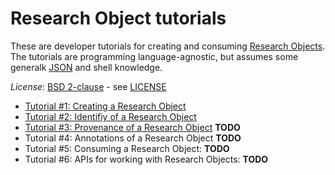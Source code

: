 # Research Object tutorials

These are developer tutorials for creating and consuming [Research Objects](http://www.researchobject.org/).
The tutorials are programming language-agnostic, but assumes some
generalk [JSON](http://json.org/) and shell knowledge.  

*License*: [BSD 2-clause](http://opensource.org/licenses/BSD-2-Clause) - see [LICENSE](LICENSE)

* [Tutorial #1: Creating a Research Object](01-creating/)
* [Tutorial #2: Identifiy of a Research Object](02-identity/)
* [Tutorial #3: Provenance of a Research Object](03-provenance/) **TODO**
* Tutorial #4: Annotations of a Research Object **TODO**
* Tutorial #5: Consuming a Research Object: **TODO**
* Tutorial #6: APIs for working with Research Objects: **TODO**

